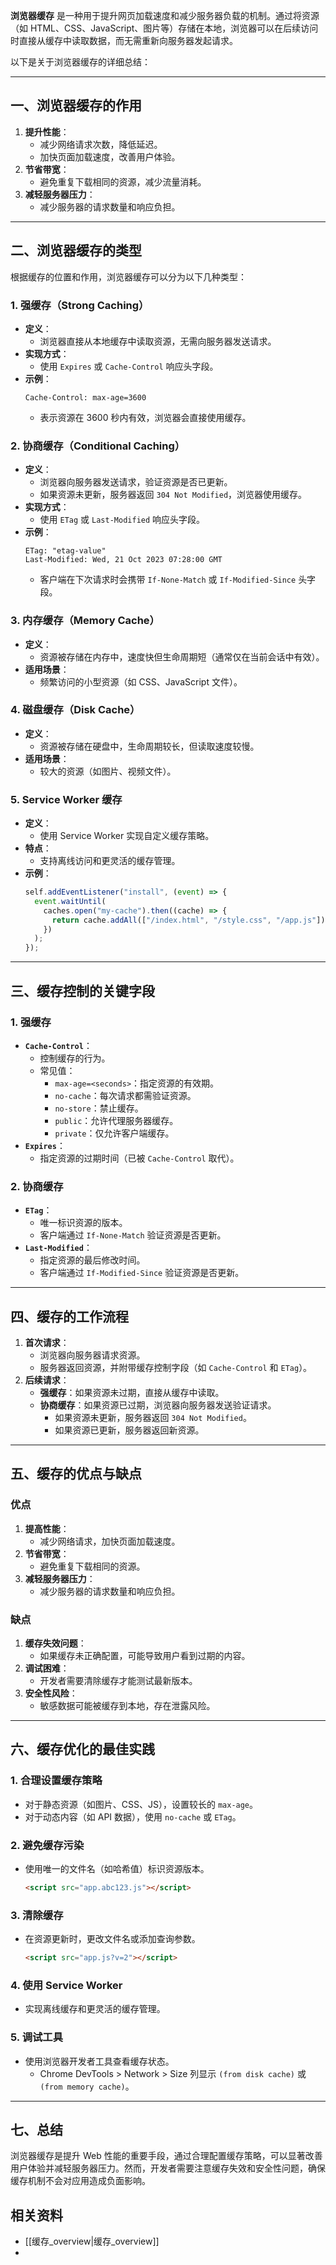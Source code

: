 **浏览器缓存** 是一种用于提升网页加载速度和减少服务器负载的机制。通过将资源（如 HTML、CSS、JavaScript、图片等）存储在本地，浏览器可以在后续访问时直接从缓存中读取数据，而无需重新向服务器发起请求。

以下是关于浏览器缓存的详细总结：

---

## 一、浏览器缓存的作用

1. **提升性能**：
   - 减少网络请求次数，降低延迟。
   - 加快页面加载速度，改善用户体验。
2. **节省带宽**：
   - 避免重复下载相同的资源，减少流量消耗。
3. **减轻服务器压力**：
   - 减少服务器的请求数量和响应负担。

---

## 二、浏览器缓存的类型

根据缓存的位置和作用，浏览器缓存可以分为以下几种类型：

### 1. 强缓存（Strong Caching）

- **定义**：
  - 浏览器直接从本地缓存中读取资源，无需向服务器发送请求。
- **实现方式**：
  - 使用 `Expires` 或 `Cache-Control` 响应头字段。
- **示例**：
  ```
  Cache-Control: max-age=3600
  ```
  - 表示资源在 3600 秒内有效，浏览器会直接使用缓存。

### 2. 协商缓存（Conditional Caching）

- **定义**：
  - 浏览器向服务器发送请求，验证资源是否已更新。
  - 如果资源未更新，服务器返回 `304 Not Modified`，浏览器使用缓存。
- **实现方式**：
  - 使用 `ETag` 或 `Last-Modified` 响应头字段。
- **示例**：
  ```
  ETag: "etag-value"
  Last-Modified: Wed, 21 Oct 2023 07:28:00 GMT
  ```
  - 客户端在下次请求时会携带 `If-None-Match` 或 `If-Modified-Since` 头字段。

### 3. 内存缓存（Memory Cache）

- **定义**：
  - 资源被存储在内存中，速度快但生命周期短（通常仅在当前会话中有效）。
- **适用场景**：
  - 频繁访问的小型资源（如 CSS、JavaScript 文件）。

### 4. 磁盘缓存（Disk Cache）

- **定义**：
  - 资源被存储在硬盘中，生命周期较长，但读取速度较慢。
- **适用场景**：
  - 较大的资源（如图片、视频文件）。

### 5. Service Worker 缓存

- **定义**：
  - 使用 Service Worker 实现自定义缓存策略。
- **特点**：
  - 支持离线访问和更灵活的缓存管理。
- **示例**：
  ```javascript
  self.addEventListener("install", (event) => {
    event.waitUntil(
      caches.open("my-cache").then((cache) => {
        return cache.addAll(["/index.html", "/style.css", "/app.js"]);
      })
    );
  });
  ```

---

## 三、缓存控制的关键字段

### 1. 强缓存

- **`Cache-Control`**：
  - 控制缓存的行为。
  - 常见值：
    - `max-age=<seconds>`：指定资源的有效期。
    - `no-cache`：每次请求都需验证资源。
    - `no-store`：禁止缓存。
    - `public`：允许代理服务器缓存。
    - `private`：仅允许客户端缓存。
- **`Expires`**：
  - 指定资源的过期时间（已被 `Cache-Control` 取代）。

### 2. 协商缓存

- **`ETag`**：
  - 唯一标识资源的版本。
  - 客户端通过 `If-None-Match` 验证资源是否更新。
- **`Last-Modified`**：
  - 指定资源的最后修改时间。
  - 客户端通过 `If-Modified-Since` 验证资源是否更新。

---

## 四、缓存的工作流程

1. **首次请求**：
   - 浏览器向服务器请求资源。
   - 服务器返回资源，并附带缓存控制字段（如 `Cache-Control` 和 `ETag`）。
2. **后续请求**：
   - **强缓存**：如果资源未过期，直接从缓存中读取。
   - **协商缓存**：如果资源已过期，浏览器向服务器发送验证请求。
     - 如果资源未更新，服务器返回 `304 Not Modified`。
     - 如果资源已更新，服务器返回新资源。

---

## 五、缓存的优点与缺点

### 优点

1. **提高性能**：
   - 减少网络请求，加快页面加载速度。
2. **节省带宽**：
   - 避免重复下载相同的资源。
3. **减轻服务器压力**：
   - 减少服务器的请求数量和响应负担。

### 缺点

1. **缓存失效问题**：
   - 如果缓存未正确配置，可能导致用户看到过期的内容。
2. **调试困难**：
   - 开发者需要清除缓存才能测试最新版本。
3. **安全性风险**：
   - 敏感数据可能被缓存到本地，存在泄露风险。

---

## 六、缓存优化的最佳实践

### 1. 合理设置缓存策略

- 对于静态资源（如图片、CSS、JS），设置较长的 `max-age`。
- 对于动态内容（如 API 数据），使用 `no-cache` 或 `ETag`。

### 2. 避免缓存污染

- 使用唯一的文件名（如哈希值）标识资源版本。
  ```html
  <script src="app.abc123.js"></script>
  ```

### 3. 清除缓存

- 在资源更新时，更改文件名或添加查询参数。
  ```html
  <script src="app.js?v=2"></script>
  ```

### 4. 使用 Service Worker

- 实现离线缓存和更灵活的缓存管理。

### 5. 调试工具

- 使用浏览器开发者工具查看缓存状态。
  - Chrome DevTools > Network > Size 列显示 `(from disk cache)` 或 `(from memory cache)`。

---

## 七、总结

浏览器缓存是提升 Web 性能的重要手段，通过合理配置缓存策略，可以显著改善用户体验并减轻服务器压力。然而，开发者需要注意缓存失效和安全性问题，确保缓存机制不会对应用造成负面影响。


## 相关资料
- [[缓存_overview|缓存_overview]]
- 